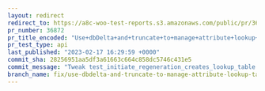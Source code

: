 ```yaml
---
layout: redirect
redirect_to: https://a8c-woo-test-reports.s3.amazonaws.com/public/pr/36872/api/index.html
pr_number: 36872
pr_title_encoded: "Use+dbDelta+and+truncate+to+manage+attribute+lookup+tables"
pr_test_type: api
last_published: "2023-02-17 16:29:59 +0000"
commit_sha: 28256951aa5df3a61663c664c858dc5746c431e5
commit_message: "Tweak test_initiate_regeneration_creates_lookup_table to insert prope…"
branch_name: fix/use-dbdelta-and-truncate-to-manage-attribute-lookup-tables
---
```

